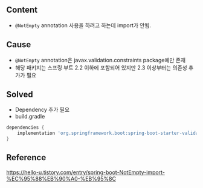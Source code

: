 
## Content

* `@NotEmpty` annotation 사용을 하려고 하는데 import가 안됨.

## Cause

* `@NotEmpty` annotation은 javax.validation.constraints package에만 존재
* 해당 패키지는 스프링 부트 2.2 이하에 포함되어 있지만 2.3 이상부터는 의존성 추가가 필요


## Solved
* Dependency 추가 필요
* build.gradle

```gradle
dependencies {
    implementation 'org.springframework.boot:spring-boot-starter-validation'
}
```



## Reference 
https://hello-u.tistory.com/entry/spring-boot-NotEmpty-import-%EC%95%88%EB%90%A0-%EB%95%8C